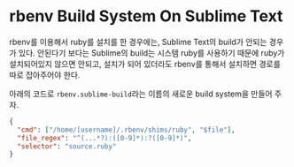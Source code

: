 # rbenv Build System On Sublime Text

rbenv를 이용해서 ruby를 설치를 한 경우에는, Sublime Text의 build가 안되는 경우가 있다. 안된다기 보다는 Sublime의 build는 시스템 ruby를 사용하기 때문에 ruby가 설치되어있지 않으면 안되고, 설치가 되어 있더라도 rbenv를 통해서 설치하면 경로를 따로 잡아주어야 한다.

아래의 코드로 `rbenv.sublime-build`라는 이름의 새로운 build system을 만들어 주자.

```json
{
  "cmd": ["/home/[username]/.rbenv/shims/ruby", "$file"],
  "file_regex": "^(...*?):([0-9]*):?([0-9]*)",
  "selector": "source.ruby"
}
```
